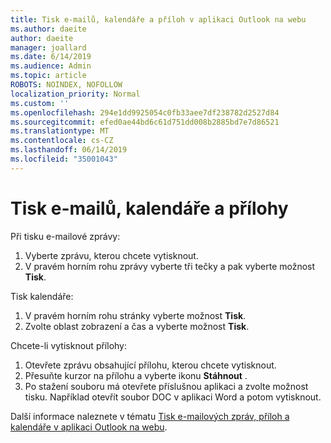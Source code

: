 ```yaml
---
title: Tisk e-mailů, kalendáře a příloh v aplikaci Outlook na webu
ms.author: daeite
author: daeite
manager: joallard
ms.date: 6/14/2019
ms.audience: Admin
ms.topic: article
ROBOTS: NOINDEX, NOFOLLOW
localization_priority: Normal
ms.custom: ''
ms.openlocfilehash: 294e1dd9925054c0fb33aee7df238782d2527d84
ms.sourcegitcommit: efed0ae44bd6c61d751dd008b2885bd7e7d86521
ms.translationtype: MT
ms.contentlocale: cs-CZ
ms.lasthandoff: 06/14/2019
ms.locfileid: "35001043"
---
```

# <a name="print-email-calendars-and-attachments"></a>Tisk e-mailů, kalendáře a přílohy

Při tisku e-mailové zprávy:
  
1. Vyberte zprávu, kterou chcete vytisknout.
1. V pravém horním rohu zprávy vyberte tři tečky a pak vyberte možnost **Tisk**.

Tisk kalendáře:

1. V pravém horním rohu stránky vyberte možnost **Tisk**.
1. Zvolte oblast zobrazení a čas a vyberte možnost **Tisk**.

Chcete-li vytisknout přílohy:

1. Otevřete zprávu obsahující přílohu, kterou chcete vytisknout.
2. Přesuňte kurzor na přílohu a vyberte ikonu **Stáhnout** .
3. Po stažení souboru má otevřete příslušnou aplikaci a zvolte možnost tisku. Například otevřít soubor DOC v aplikaci Word a potom vytisknout.

Další informace naleznete v tématu [Tisk e-mailových zpráv, příloh a kalendáře v aplikaci Outlook na webu](https://support.office.com/article/2cf529d1-3b8f-4de2-b254-b7f870e58a2b).
